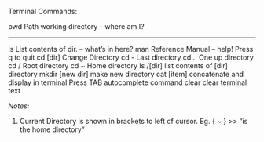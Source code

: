 Terminal Commands:

  pwd               Path working directory – where am I?
  ----------------- ------------------------------------------
  ls                List contents of dir. – what’s in here?
  man               Reference Manual – help! Press q to quit
  cd [dir]          Change Directory
  cd -              Last directory
  cd ..             One up directory
  cd /              Root directory
  cd \~             Home directory
  ls /[dir]         list contents of [dir] directory
  mkdir [new dir]   make new directory
  cat [item]        concatenate and display in terminal
  Press TAB         autocomplete command
  clear             clear terminal text

*Notes:*

1.  Current Directory is shown in brackets to left of cursor. Eg. { \~
    } \>\> “is the home directory”
